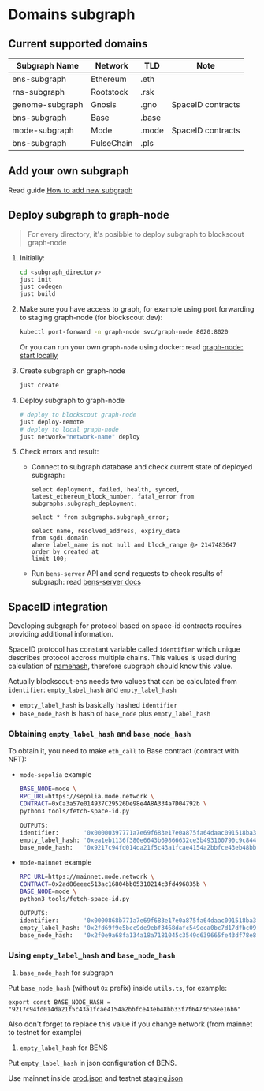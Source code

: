 # Domains subgraph

## Current supported domains

| Subgraph Name | Network | TLD | Note |
|--------------|---------|-----|------|
| ens-subgraph | Ethereum | .eth |      |
| rns-subgraph | Rootstock | .rsk |      |
| genome-subgraph | Gnosis | .gno | SpaceID contracts |
| bns-subgraph | Base | .base |      |
| mode-subgraph | Mode | .mode | SpaceID contracts |
| bns-subgraph | PulseChain | .pls |      |

## Add your own subgraph

Read guide [How to add new subgraph](../subgraph-writer/README.md)

## Deploy subgraph to graph-node

> For every directory, it's posibble to deploy subgraph to blockscout graph-node

1. Initially:

    ```bash
    cd <subgraph_directory>
    just init
    just codegen
    just build
    ```

1. Make sure you have access to graph, for example using port forwarding to staging graph-node (for blockscout dev):

    ```bash
    kubectl port-forward -n graph-node svc/graph-node 8020:8020
    ```

    Or you can run your own `graph-node` using docker: read [graph-node: start locally](../README.md#start-locally)

1. Create subgraph on graph-node

    ```bash
    just create
    ```

1. Deploy subgraph to graph-node

    ```bash
    # deploy to blockscout graph-node
    just deploy-remote
    # deploy to local graph-node
    just network="network-name" deploy
    ```

1. Check errors and result:

   + Connect to subgraph database and check current state of deployed subgraph:

        ```postgres
        select deployment, failed, health, synced, latest_ethereum_block_number, fatal_error from subgraphs.subgraph_deployment;
        
        select * from subgraphs.subgraph_error;
        
        select name, resolved_address, expiry_date 
        from sgd1.domain 
        where label_name is not null and block_range @> 2147483647 
        order by created_at 
        limit 100;
        ```

   + Run `bens-server` API and send requests to check results of subgraph: read [bens-server docs](../../bens-server/README.md)

## SpaceID integration

Developing subgraph for protocol based on space-id contracts requires providing additional information.

SpaceID protocol has constant variable called `identifier` which unique describes protocol accross multiple chains.
This values is used during calculation of [namehash](https://docs.ens.domains/resolution/names#algorithm), therefore subgraph should know this value.

Actually blockscout-ens needs two values that can be calculated from `identifier`: `empty_label_hash` and `empty_label_hash`

+ `empty_label_hash` is basically hashed `identifier`
+ `base_node_hash` is hash of `base_node` plus `empty_label_hash`


### Obtaining `empty_label_hash` and `base_node_hash`

To obtain it, you need to make `eth_call` to Base contract (contract with NFT):

+ `mode-sepolia` example

    ```bash
    BASE_NODE=mode \
    RPC_URL=https://sepolia.mode.network \
    CONTRACT=0xCa3a57e014937C29526De98e4A8A334a7D04792b \
    python3 tools/fetch-space-id.py
    
    OUTPUTS:
    identifier:       '0x00000397771a7e69f683e17e0a875fa64daac091518ba318ceef13579652bd79'
    empty_label_hash: '0xea1eb1136f380e6643b69866632ce3b493100790c9c84416f2769d996a1c38b1'
    base_node_hash:   '0x9217c94fd014da21f5c43a1fcae4154a2bbfce43eb48bb33f7f6473c68ee16b6'
    ```

+ `mode-mainnet` example

    ```bash
    RPC_URL=https://mainnet.mode.network \
    CONTRACT=0x2ad86eeec513ac16804bb05310214c3fd496835b \
    BASE_NODE=mode \
    python3 tools/fetch-space-id.py

    OUTPUTS:
    identifier:       '0x0000868b771a7e69f683e17e0a875fa64daac091518ba318ceef13579652bd79'
    empty_label_hash: '0x2fd69f9e5bec9de9ebf3468dafc549eca0bc7d17dfbc09869c2cfc3997d5d038'
    base_node_hash:   '0x2f0e9a68fa134a18a7181045c3549d639665fe43df78e882d8adea865a4bb153'
    ```

### Using `empty_label_hash` and `base_node_hash`

1. `base_node_hash` for subgraph

Put `base_node_hash` (without `0x` prefix) inside `utils.ts`, for example:

```
export const BASE_NODE_HASH = "9217c94fd014da21f5c43a1fcae4154a2bbfce43eb48bb33f7f6473c68ee16b6"
```

Also don't forget to replace this value if you change network (from mainnet to testnet for example)

1. `empty_label_hash` for BENS

Put `empty_label_hash` in json configuration of BENS. 

Use mainnet inside [prod.json](../../bens-server/config/prod.json) and testnet [staging.json](../../bens-server/config/staging.json)

